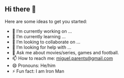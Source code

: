 ## Hi there 👋

Here are some ideas to get you started:

- 🔭 I’m currently working on ...
- 🌱 I’m currently learning ...
- 👯 I’m looking to collaborate on ...
- 🤔 I’m looking for help with ...
- 💬 Ask me about movies/series, games and football.
- 📫 How to reach me: miguel.parents@gmail.com
- 😄 Pronouns: He/him
- ⚡ Fun fact: I am Iron Man
